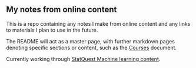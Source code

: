 ## My notes from online content

This is a repo containing any notes I make from online content and any links to materials I plan to use in the future.

The README will act as a master page, with further markdown pages denoting specific sections or content, such as the [Courses](/Courses.md) document.

Currently working through [StatQuest Machine learning content](/statquest/README.md).

